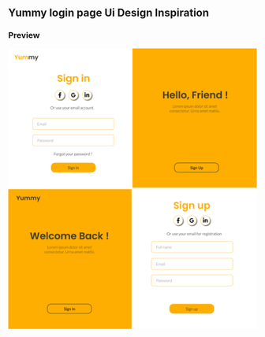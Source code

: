 ## Yummy login page Ui Design Inspiration


### Preview


<img src="./img/Sign in - Design.png"/>
<img src="./img/Sign up - Design.png"/>
